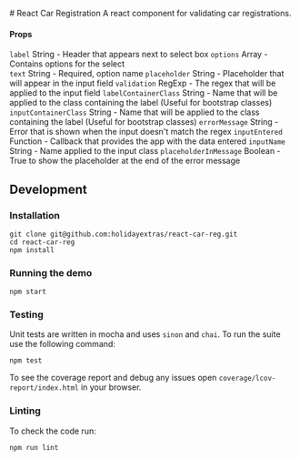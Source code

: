 # React Car Registration
A react component for validating car registrations.

#### Props
`label`  String - Header that appears next to select box
`options`  Array - Contains options for the select  
  `text`  String - Required, option name
  `placeholder`  String - Placeholder that will appear in the input field
  `validation`  RegExp - The regex that will be applied to the input field
`labelContainerClass`  String - Name that will be applied to the class containing the label (Useful for bootstrap classes)
`inputContainerClass`  String - Name that will be applied to the class containing the label (Useful for bootstrap classes)
`errorMessage`  String - Error that is shown when the input doesn't match the regex
`inputEntered`  Function - Callback that provides the app with the data entered
`inputName`  String - Name applied to the input class
`placeholderInMessage`  Boolean - True to show the placeholder at the end of the error message

## Development

### Installation

```
git clone git@github.com:holidayextras/react-car-reg.git
cd react-car-reg
npm install
```

### Running the demo
```
npm start
```

### Testing
Unit tests are written in mocha and uses `sinon` and `chai`. To run the suite use the following command:
```
npm test
```

To see the coverage report and debug any issues open `coverage/lcov-report/index.html` in your browser.

### Linting
To check the code run:
```
npm run lint
```
